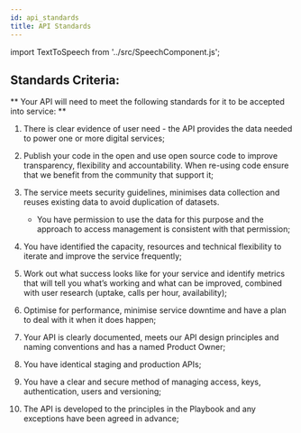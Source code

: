 ```yaml
---
id: api_standards
title: API Standards
---
```


import TextToSpeech from '../src/SpeechComponent.js';

<TextToSpeech>

## Standards Criteria:

** Your API will need to meet the following standards for it to be accepted into service: **

1. There is clear evidence of user need - the API provides the data needed to power one or more digital services;

2. Publish your code in the open and use open source code to improve transparency, flexibility and accountability.  When re-using code ensure that we benefit from the community that support it;

3. The service meets security guidelines, minimises data collection and reuses existing data to avoid duplication of datasets.
    * You have permission to use the data for this purpose and the approach to access management is consistent with that permission;

4. You have identified the capacity, resources and technical flexibility to iterate and improve the service frequently;

5. Work out what success looks like for your service and identify metrics that will tell you what’s working and what can be improved, combined with user research (uptake, calls per hour, availability);

6. Optimise for performance, minimise service downtime and have a plan to deal with it when it does happen;

7. Your API is clearly documented, meets our API design principles and naming conventions and has a named Product Owner;

8. You have identical staging and production APIs;

9. You have a clear and secure method of managing access, keys, authentication, users and versioning;

10. The API is developed to the principles in the Playbook and any exceptions have been agreed in advance;

</TextToSpeech>